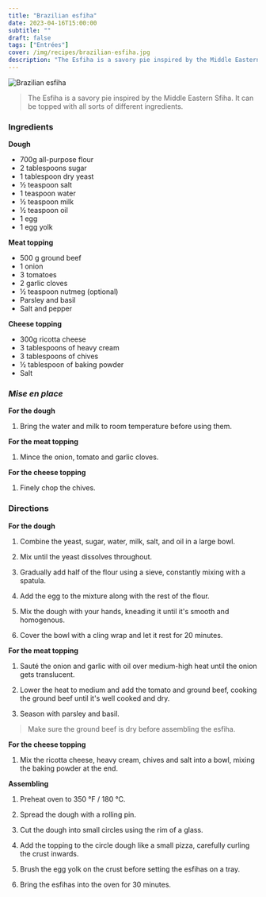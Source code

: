 ```yaml
---
title: "Brazilian esfiha"
date: 2023-04-16T15:00:00
subtitle: ""
draft: false
tags: ["Entrées"]
cover: /img/recipes/brazilian-esfiha.jpg
description: "The Esfiha is a savory pie inspired by the Middle Eastern Sfiha. It can be topped with all sorts of different ingredients."
---
```


<div class="my-flexbox row-collapse center basic-gap" >
  <div>
    <img src="/img/recipes/brazilian-esfiha.jpg" alt="Brazilian esfiha" class="cover-img">
  </div>
  <div>
    <blockquote>
      The Esfiha is a savory pie inspired by the Middle Eastern Sfiha. It can be topped with all sorts of different ingredients.
    </blockquote>
  </div>
</div>

### Ingredients

**Dough**

- 700g all-purpose flour
- 2 tablespoons sugar
- 1 tablespoon dry yeast
- ½ teaspoon salt
- 1 teaspoon water
- ½ teaspoon milk
- ½ teaspoon oil
- 1 egg
- 1 egg yolk

**Meat topping**

- 500 g ground beef
- 1 onion
- 3 tomatoes
- 2 garlic cloves
- ½ teaspoon nutmeg (optional)
- Parsley and basil
- Salt and pepper

**Cheese topping**

- 300g ricotta cheese
- 3 tablespoons of heavy cream
- 3 tablespoons of chives
- ½ tablespoon of baking powder
- Salt

### _Mise en place_

**For the dough**

1. Bring the water and milk to room temperature before using them.

**For the meat topping**

1. Mince the onion, tomato and garlic cloves.

**For the cheese topping**

1. Finely chop the chives.

### Directions

**For the dough**

1. Combine the yeast, sugar, water, milk, salt, and oil in a large bowl.

2. Mix until the yeast dissolves throughout.

3. Gradually add half of the flour using a sieve, constantly mixing with a spatula.

4. Add the egg to the mixture along with the rest of the flour.

5. Mix the dough with your hands, kneading it until it's smooth and homogenous.

6. Cover the bowl with a cling wrap and let it rest for 20 minutes.

**For the meat topping**

1. Sauté the onion and garlic with oil over medium-high heat until the onion gets translucent.

2. Lower the heat to medium and add the tomato and ground beef, cooking the ground beef until it's well cooked and dry.

3. Season with parsley and basil.

> Make sure the ground beef is dry before assembling the esfiha.

**For the cheese topping**

1. Mix the ricotta cheese, heavy cream, chives and salt into a bowl, mixing the baking powder at the end.

**Assembling**

1. Preheat oven to 350 °F / 180 °C.

2. Spread the dough with a rolling pin.

2. Cut the dough into small circles using the rim of a glass.

3. Add the topping to the circle dough like a small pizza, carefully curling the crust inwards.

4. Brush the egg yolk on the crust before setting the esfihas on a tray.

5. Bring the esfihas into the oven for 30 minutes.
